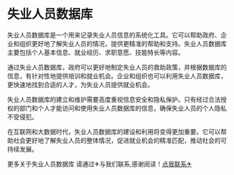 # 失业人员数据库

失业人员数据库是一个用来记录失业人员信息的系统化工具。它可以帮助政府、企业和组织更好地了解失业人员的情况，提供更精准的帮助和支持。失业人员数据库主要包括个人基本信息、就业经历、求职意愿、技能特长等内容。

通过失业人员数据库，政府可以更好地制定失业人员的救助政策，并根据数据库的信息，有针对性地提供培训和就业机会。企业和组织也可以利用失业人员数据库，更快速地找到合适的人才，为失业人员提供就业机会。

失业人员数据库的建立和维护需要高度重视信息安全和隐私保护。只有经过合法授权的部门和个人才能访问和使用失业人员数据库的信息，确保失业人员的个人隐私不受侵犯。

在互联网和大数据时代，失业人员数据库的建设和利用将变得更加重要。它可以帮助社会更好地了解失业人员的整体情况，促进就业机会的精准匹配，推动社会的可持续发展。

更多关于失业人员数据库 请通过✈与我们联系,感谢阅读！[点我联系✈](https://file.G208.com)